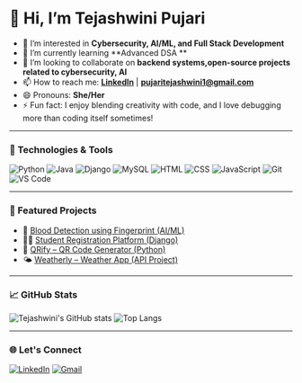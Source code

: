 # 👋 Hi, I’m Tejashwini Pujari

- 👀 I’m interested in **Cybersecurity, AI/ML, and Full Stack Development**
- 🌱 I’m currently learning **Advanced DSA **
- 💞️ I’m looking to collaborate on **backend systems,open-source projects related to cybersecurity, AI**
- 📫 How to reach me: **[LinkedIn](https://linkedin.com/in/tejashwini-p-1a217322)** | **pujaritejashwini1@gmail.com**
- 😄 Pronouns: **She/Her**
- ⚡ Fun fact: I enjoy blending creativity with code, and I love debugging more than coding itself sometimes!

---

### 🔧 Technologies & Tools

![Python](https://img.shields.io/badge/-Python-3776AB?style=flat&logo=python&logoColor=white)
![Java](https://img.shields.io/badge/-Java-007396?style=flat&logo=java&logoColor=white)
![Django](https://img.shields.io/badge/-Django-092E20?style=flat&logo=django&logoColor=white)
![MySQL](https://img.shields.io/badge/-MySQL-4479A1?style=flat&logo=mysql&logoColor=white)
![HTML](https://img.shields.io/badge/-HTML5-E34F26?style=flat&logo=html5&logoColor=white)
![CSS](https://img.shields.io/badge/-CSS3-1572B6?style=flat&logo=css3)
![JavaScript](https://img.shields.io/badge/-JavaScript-F7DF1E?style=flat&logo=javascript&logoColor=black)
![Git](https://img.shields.io/badge/-Git-F05032?style=flat&logo=git&logoColor=white)
![VS Code](https://img.shields.io/badge/-VSCode-007ACC?style=flat&logo=visual-studio-code)

---

### 📌 Featured Projects

- 🎯 [Blood Detection using Fingerprint (AI/ML)](https://github.com/Tejashwini-pujari/blood-detection)
- 🧑‍🎓 [Student Registration Platform (Django)](https://github.com/Tejashwini-pujari/student-registration)
- 🧾 [QRify – QR Code Generator (Python)](https://github.com/Tejashwini-pujari/qrify)
- 🌤️ [Weatherly – Weather App (API Project)](https://github.com/Tejashwini-pujari/weatherly)

---

### 📈 GitHub Stats

![Tejashwini's GitHub stats](https://github-readme-stats.vercel.app/api?username=Tejashwini-pujari&show_icons=true&theme=radical)
![Top Langs](https://github-readme-stats.vercel.app/api/top-langs/?username=Tejashwini-pujari&layout=compact&theme=radical)

---

### 🌐 Let's Connect

[![LinkedIn](https://img.shields.io/badge/LinkedIn-blue?style=flat&logo=linkedin&logoColor=white)](https://linkedin.com/in/tejashwini-p-1a217322)
[![Gmail](https://img.shields.io/badge/Gmail-D14836?style=flat&logo=gmail&logoColor=white)](mailto:pujaritejashwini1@gmail.com)

<!---
Tejashwini-pujari/Tejashwini-pujari is a ✨ special ✨ repository because its `README.md` (this file) appears on your GitHub profile.
--->
